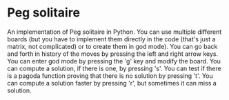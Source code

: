 # Peg solitaire
An implementation of Peg solitaire in Python. You can use multiple different boards (but
you have to implement them directly in the code (that's just a matrix, not complicated) or
to create them in god mode).
You can go back and forth in history of the moves by pressing the left and right arrow keys.
You can enter god mode by pressing the 'g' key and modify the board.
You can compute a solution, if there is one, by pressing 's'.
You can test if there is a pagoda function proving that there is no solution by pressing 't'.
You can compute a solution faster by pressing 'r', but sometimes it can miss a solution.